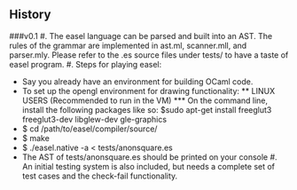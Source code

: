 ## History
###v0.1
#. The easel language can be parsed and built into an AST. The rules of the grammar are implemented in ast.ml, scanner.mll, and parser.mly. Please refer to the .es source files under tests/ to have a taste of easel program.
#. Steps for playing easel:
   * Say you already have an environment for building OCaml code.
   * To set up the opengl environment for drawing functionality:
     ** LINUX USERS (Recommended to run in the VM)
     *** On the command line, install the following packages like so: 
             $sudo apt-get install freeglut3 freeglut3-dev libglew-dev gle-graphics
   * $ cd /path/to/easel/compiler/source/
   * $ make
   * $ ./easel.native -a < tests/anonsquare.es
   * The AST of tests/anonsquare.es should be printed on your console
#. An initial testing system is also included, but needs a complete set of test cases and the check-fail functionality.
